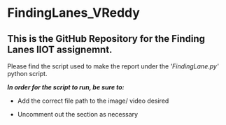 # FindingLanes_VReddy

## This is the GitHub Repository for the Finding Lanes IIOT assignemnt.

Please find the script used to make the report under the *'FindingLane.py'* python script.

***In order for the script to run, be sure to:***

  * Add the correct file path to the image/ video desired 
  
  * Uncomment out the section as necessary

